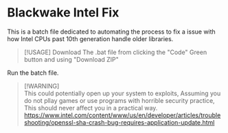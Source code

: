 # Blackwake Intel Fix

This is a batch file dedicated to automating the process to fix a issue with how Intel CPUs past 10th generation handle older libraries.

> [!USAGE]
Download The .bat file from clicking the "Code" Green button and using "Download ZIP"

Run the batch file.

> [!WARNING]\
> This could potentially open up your system to exploits, Assuming you do not pllay games or use programs with horrible security practice, This should never affect you in a practical way.
> https://www.intel.com/content/www/us/en/developer/articles/troubleshooting/openssl-sha-crash-bug-requires-application-update.html
